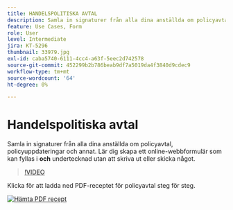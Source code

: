 ```yaml
---
title: HANDELSPOLITISKA AVTAL
description: Samla in signaturer från alla dina anställda om policyavtal, uppdateringar och annat
feature: Use Cases, Form
role: User
level: Intermediate
jira: KT-5296
thumbnail: 33979.jpg
exl-id: caba5740-6111-4cc4-a63f-5eec2d742578
source-git-commit: 452299b2b786beab9df7a5019da4f3840d9cdec9
workflow-type: tm+mt
source-wordcount: '64'
ht-degree: 0%

---
```


# Handelspolitiska avtal

Samla in signaturer från alla dina anställda om policyavtal, policyuppdateringar och annat. Lär dig skapa ett online-webbformulär som kan fyllas i **och** undertecknad utan att skriva ut eller skicka något.

>[!VIDEO](https://video.tv.adobe.com/v/33979?quality=12&learn=on&hidetitle=true)

Klicka för att ladda ned PDF-receptet för policyavtal steg för steg.

[![Hämta PDF recept](../assets/acrobat_PDF_96.png)](../assets/adobe-sign_set_up_a_web_form_use_case.pdf)

